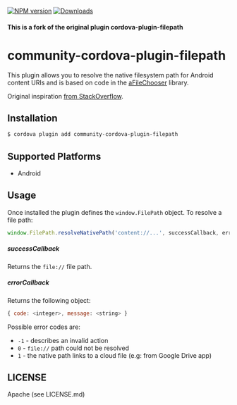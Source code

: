 [![NPM version](https://img.shields.io/npm/v/community-cordova-plugin-filepath)](https://www.npmjs.com/package/community-cordova-plugin-filepath)
[![Downloads](https://img.shields.io/npm/dm/community-cordova-plugin-filepath)](https://www.npmjs.com/package/community-cordova-plugin-filepath)

#### This is a fork of the original plugin cordova-plugin-filepath

# community-cordova-plugin-filepath

This plugin allows you to resolve the native filesystem path for Android content
URIs and is based on code in the [aFileChooser](https://github.com/iPaulPro/aFileChooser/blob/master/aFileChooser/src/com/ipaulpro/afilechooser/utils/FileUtils.java) library.

Original inspiration [from StackOverflow](http://stackoverflow.com/questions/20067508/get-real-path-from-uri-android-kitkat-new-storage-access-framework).

## Installation

```bash
$ cordova plugin add community-cordova-plugin-filepath
```

## Supported Platforms

* Android

## Usage    

Once installed the plugin defines the `window.FilePath` object. To resolve a
file path:

```js
window.FilePath.resolveNativePath('content://...', successCallback, errorCallback);
```

##### successCallback
Returns the ``file://`` file path.

##### errorCallback
Returns the following object:
```js
{ code: <integer>, message: <string> }
```
Possible error codes are:
* ``-1`` - describes an invalid action
* ``0`` - ``file://`` path could not be resolved
* ``1`` - the native path links to a cloud file (e.g: from Google Drive app)

## LICENSE

Apache (see LICENSE.md)
